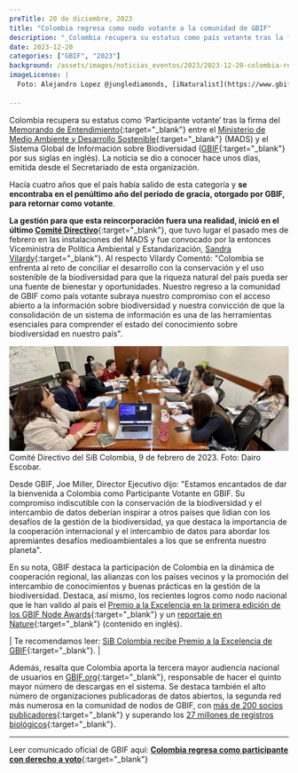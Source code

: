 ```yaml
---
preTitle: 20 de diciembre, 2023
title: "Colombia regresa como nodo votante a la comunidad de GBIF"
description: "_Colombia recupera su estatus como país votante tras la firma del Memorando de Entendimiento  entre el Ministerio de Medio Ambiente y Desarrollo Sostenible y GBIF._"
date: 2023-12-20
categories: ["GBIF", "2023"]
background: /assets/images/noticias_eventos/2023/2023-12-20-colombia-regresa-con-voto-gbif.jpg
imageLicense: |
  Foto: Alejandro Lopez @junglediamonds, [iNaturalist](https://www.gbif.org/es/occurrence/4046437878){:target="_blank"}.

---
```


Colombia recupera su estatus como ‘Participante votante’ tras la firma del [Memorando de Entendimiento](https://www.gbif.org/es/mou){:target="_blank"}  entre el [Ministerio de Medio Ambiente y Desarrollo Sostenible](https://www.minambiente.gov.co/){:target="_blank"} (MADS) y el Sistema Global de Información sobre Biodiversidad ([GBIF](https://www.gbif.org/){:target="_blank"} por sus siglas en inglés). La noticia se dio a conocer hace unos días, emitida desde el Secretariado de esta organización.

Hacía cuatro años que el país había salido de esta categoría y **se encontraba en el penúltimo año del período de gracia, otorgado por GBIF, para retornar como votante**.

**La gestión para que esta reincorporación fuera una realidad, inició en el último [Comité Directivo](https://biodiversidad.co/acercade/gobernanza/comite-directivo/)**{:target="_blank"}, que tuvo lugar el pasado mes de febrero en las instalaciones del MADS y fue convocado por la entonces Viceministra de Política Ambiental y Estandarización, [Sandra Vilardy](https://www.minambiente.gov.co/comunicado-a-la-opinion-publica-4/){:target="_blank"}. Al respecto Vilardy Comentó: "Colombia se enfrenta al reto de conciliar el desarrollo con la conservación y el uso sostenible de la biodiversidad para que la riqueza natural del país pueda ser una fuente de bienestar y oportunidades. Nuestro regreso a la comunidad de GBIF como país votante subraya nuestro compromiso con el acceso abierto a la información sobre biodiversidad y nuestra convicción de que la consolidación de un sistema de información es una de las herramientas esenciales para comprender el estado del conocimiento sobre biodiversidad en nuestro país".

![Comité Directivo del SiB Colombia, 9 de febrero de 2023. Foto: Dairo Escobar.](/assets/images/noticias_eventos/2023/2023-12-20-CD-SiB-2023.jpg)
Comité Directivo del SiB Colombia, 9 de febrero de 2023. Foto: Dairo Escobar. 

Desde GBIF, Joe Miller, Director Ejecutivo dijo: "Estamos encantados de dar la bienvenida a Colombia como Participante Votante en GBIF. Su compromiso indiscutible con la conservación de la biodiversidad y el intercambio de datos deberían inspirar a otros países que lidian con los desafíos de la gestión de la biodiversidad, ya que destaca la importancia de la cooperación internacional y el intercambio de datos para abordar los apremiantes desafíos medioambientales a los que se enfrenta nuestro planeta".

En su nota, GBIF destaca la participación de Colombia en la dinámica de cooperación regional, las alianzas con los países vecinos y la promoción del intercambio de conocimientos y buenas prácticas en la gestión de la biodiversidad. Destaca, así mismo, los recientes logros como nodo nacional que le han valido al país el [Premio a la Excelencia en la primera edición de los GBIF Node Awards](https://www.gbif.org/es/news/31rB8LbbU9hli0tXAzruzU/sib-colombia-y-nlbif-brillan-en-la-primera-edicion-de-los-premios-para-los-nodos-de-gbif){:target="_blank"} y un [reportaje en Nature](https://www.nature.com/immersive/d41586-023-02300-6/index.html){:target="_blank"} (contenido en inglés).

| Te recomendamos leer: [SiB Colombia recibe Premio a la Excelencia de GBIF](https://biodiversidad.co/post/2023/premio-excelencia-gbif/){:target="_blank"}. |

Además, resalta que Colombia aporta la tercera mayor audiencia nacional de usuarios en [GBIF.org](https://www.gbif.org/es/){:target="_blank"}, responsable de hacer el quinto mayor número de descargas en el sistema. Se destaca también el alto número de organizaciones publicadoras de datos abiertos, la segunda red más numerosa en la comunidad de nodos de GBIF, con [más de 200 socios publicadores](https://www.gbif.org/es/publisher/search?country=CO){:target="_blank"} y superando los [27 millones de registros biológicos](https://biodiversidad.co/data/){:target="_blank"}. 


---

Leer comunicado oficial de GBIF aquí: **[Colombia regresa como participante con derecho a voto](https://www.gbif.org/es/news/MmGnSLa5GZBaMMJhsZWye/colombia-regresa-como-participante-con-derecho-a-voto)**{:target="_blank"}
